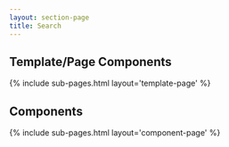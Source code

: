 ```yaml
---
layout: section-page
title: Search
---
```


<h2>Template/Page Components</h2>

{% include sub-pages.html layout='template-page' %}


<h2>Components</h2>

{% include sub-pages.html layout='component-page' %}
